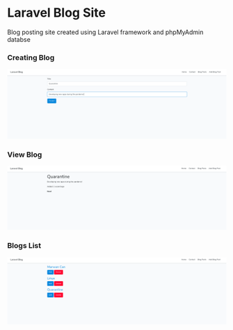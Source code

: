 # Laravel Blog Site
Blog posting site created using Laravel framework and phpMyAdmin databse

### Creating Blog
![alt text](https://github.com/marw12/Laravel_Blog_Site/blob/master/createBlog.png?raw=true)

### View Blog
![alt text](https://github.com/marw12/Laravel_Blog_Site/blob/master/created.png?raw=true)

### Blogs List
![alt text](https://github.com/marw12/Laravel_Blog_Site/blob/master/list.png?raw=true)

